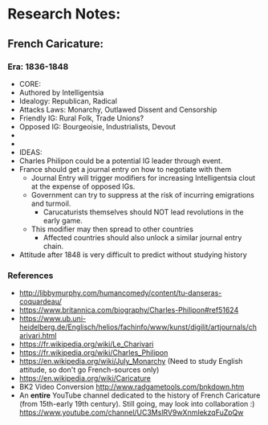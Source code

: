 # Research Notes:


## French Caricature:

### Era: 1836-1848

* CORE:
* Authored by Intelligentsia
* Idealogy: Republican, Radical
* Attacks Laws: Monarchy, Outlawed Dissent and Censorship
* Friendly IG: Rural Folk, Trade Unions?
* Opposed IG: Bourgeoisie, Industrialists, Devout
*
* 
* IDEAS: 
* Charles Philipon could be a potential IG leader through event.
* France should get a journal entry on how to negotiate with them
	- Journal Entry will trigger modifiers for increasing Intelligentsia clout at the expense of opposed IGs.
	- Government can try to suppress at the risk of incurring emigrations and turmoil.
		+ Carucaturists themselves should NOT lead revolutions in the early game. 
	- This modifier may then spread to other countries
		+ Affected countries should also unlock a similar journal entry chain.
* Attitude after 1848 is very difficult to predict without studying history

### References

* http://libbymurphy.com/humancomedy/content/tu-danseras-coquardeau/
* https://www.britannica.com/biography/Charles-Philipon#ref51624
* https://www.ub.uni-heidelberg.de/Englisch/helios/fachinfo/www/kunst/digilit/artjournals/charivari.html
* https://fr.wikipedia.org/wiki/Le_Charivari
* https://fr.wikipedia.org/wiki/Charles_Philipon
* https://en.wikipedia.org/wiki/July_Monarchy (Need to study English attitude, so don't go French-sources only)
* https://en.wikipedia.org/wiki/Caricature
* BK2 Video Conversion http://www.radgametools.com/bnkdown.htm
* An **entire** YouTube channel dedicated to the history of French Caricature (from 15th-early 19th century). Still going, may look into collaboration :) https://www.youtube.com/channel/UC3MslRV9wXnmIekzqFuZpQw

